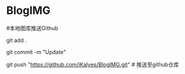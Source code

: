 # BlogIMG

#本地图库推送Github

git add .

git commit -m "Update"

git push "https://github.com/iKalyes/BlogIMG.git" # 推送至github仓库
